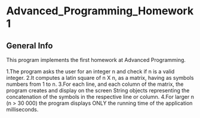 # Advanced_Programming_Homework1

## General Info 
This program implements the first homework at Advanced Programming.

1.The program asks the user for an integer n and check if n is a valid integer.
2.It computes a latin square of n X n, as a matrix, having as symbols numbers from 1 to n.
3.For each line, and each column of the matrix, the program creates and display on the screen String objects representing the concatenation of the symbols in the respective line or column.
4.For larger n (n > 30 000) the program displays ONLY the running time of the application milliseconds.

